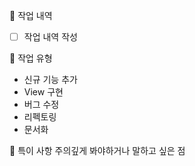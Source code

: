 📙 작업 내역

- [ ] 작업 내역 작성

📘 작업 유형

- 신규 기능 추가
- View 구현
- 버그 수정
- 리펙토링
- 문서화

📝 특이 사항
주의깊게 봐야하거나 말하고 싶은 점
